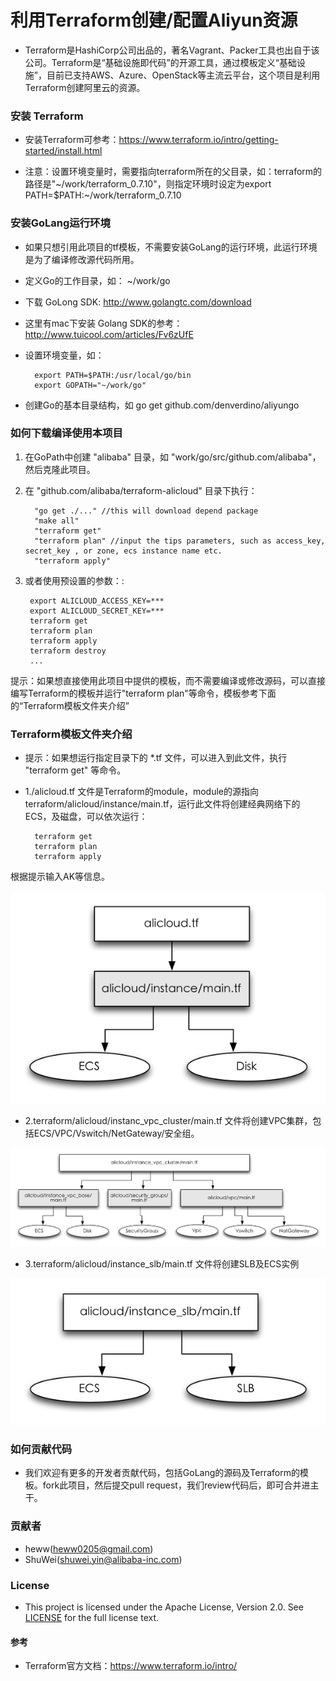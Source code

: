 
# 利用Terraform创建/配置Aliyun资源

* Terraform是HashiCorp公司出品的，著名Vagrant、Packer工具也出自于该公司。Terraform是“基础设施即代码”的开源工具，通过模板定义“基础设施”，目前已支持AWS、Azure、OpenStack等主流云平台，这个项目是利用Terraform创建阿里云的资源。

### 安装 Terraform
* 安装Terraform可参考：https://www.terraform.io/intro/getting-started/install.html
		
* 注意：设置环境变量时，需要指向terraform所在的父目录，如：terraform的路径是"~/work/terraform_0.7.10"，则指定环境时设定为export PATH=$PATH:~/work/terraform_0.7.10

### 安装GoLang运行环境
* 如果只想引用此项目的tf模板，不需要安装GoLang的运行环境，此运行环境是为了编译修改源代码所用。
* 定义Go的工作目录，如： ~/work/go
* 下载 GoLong SDK: http://www.golangtc.com/download 
* 这里有mac下安装 Golang SDK的参考： http://www.tuicool.com/articles/Fv6zUfE
* 设置环境变量，如：
		
		export PATH=$PATH:/usr/local/go/bin
		export GOPATH="~/work/go"

* 创建Go的基本目录结构，如 go get github.com/denverdino/aliyungo

### 如何下载编译使用本项目
1. 在GoPath中创建 "alibaba" 目录，如 "work/go/src/github.com/alibaba"，然后克隆此项目。
2. 在 "github.com/alibaba/terraform-alicloud" 目录下执行：
		
		 "go get ./..." //this will download depend package
		 "make all"
		 "terraform get"
		 "terraform plan" //input the tips parameters, such as access_key, secret_key , or zone, ecs instance name etc.
		 "terraform apply"
		 
3. 或者使用预设置的参数：:

		export ALICLOUD_ACCESS_KEY=*** 
		export ALICLOUD_SECRET_KEY=***
		terraform get
		terraform plan
		terraform apply
		terraform destroy
		...
		
提示：如果想直接使用此项目中提供的模板，而不需要编译或修改源码，可以直接编写Terraform的模板并运行"terraform plan"等命令，模板参考下面的“Terraform模板文件夹介绍”

### Terraform模板文件夹介绍

* 提示：如果想运行指定目录下的 *.tf 文件，可以进入到此文件，执行 "terraform get" 等命令。

* 1./alicloud.tf 文件是Terraform的module，module的源指向 terraform/alicloud/instance/main.tf，运行此文件将创建经典网络下的ECS，及磁盘，可以依次运行：

		terraform get
		terraform plan
		terraform apply
		
根据提示输入AK等信息。

![instance](images/instance.png)

* 2.terraform/alicloud/instanc_vpc_cluster/main.tf 文件将创建VPC集群，包括ECS/VPC/Vswitch/NetGateway/安全组。

![instance](images/vpc_cluster.png)

* 3.terraform/alicloud/instance_slb/main.tf 文件将创建SLB及ECS实例

![instance](images/slb.png)

### 如何贡献代码
* 我们欢迎有更多的开发者贡献代码，包括GoLang的源码及Terraform的模板。fork此项目，然后提交pull request，我们review代码后，即可合并进主干。

### 贡献者
* heww(heww0205@gmail.com)
* ShuWei(shuwei.yin@alibaba-inc.com)

### License
* This project is licensed under the Apache License, Version 2.0. See [LICENSE](https://github.com/denverdino/aliyungo/blob/master/LICENSE.txt) for the full license text.

#### 参考
* Terraform官方文档：https://www.terraform.io/intro/